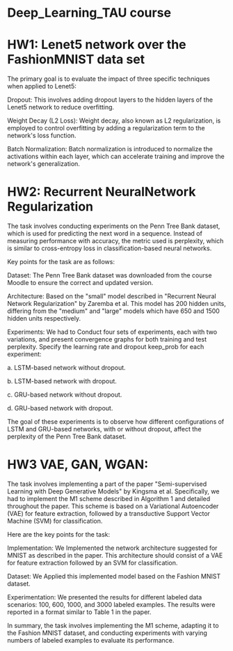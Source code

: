 # Deep_Learning_TAU course

# HW1: Lenet5 network over the FashionMNIST data set
The primary goal is to evaluate the impact of three specific techniques when applied to Lenet5:

Dropout: This involves adding dropout layers to the hidden layers of the Lenet5 network to reduce overfitting.

Weight Decay (L2 Loss): Weight decay, also known as L2 regularization, is employed to control overfitting by adding a regularization term to the network's loss function.

Batch Normalization: Batch normalization is introduced to normalize the activations within each layer, which can accelerate training and improve the network's generalization.

# HW2: Recurrent NeuralNetwork Regularization
The task involves conducting experiments on the Penn Tree Bank dataset, which is used for predicting the next word in a sequence. Instead of measuring performance with accuracy, the metric used is perplexity, which is similar to cross-entropy loss in classification-based neural networks.

Key points for the task are as follows:

Dataset: The Penn Tree Bank dataset was downloaded from the course Moodle to ensure the correct and updated version.

Architecture: Based on the "small" model described in "Recurrent Neural Network Regularization" by Zaremba et al. This model has 200 hidden units, differing from the "medium" and "large" models which have 650 and 1500 hidden units respectively.

Experiments: We had to Conduct four sets of experiments, each with two variations, and present convergence graphs for both training and test perplexity. Specify the learning rate and dropout keep_prob for each experiment:

a. LSTM-based network without dropout.

b. LSTM-based network with dropout.

c. GRU-based network without dropout.

d. GRU-based network with dropout.

The goal of these experiments is to observe how different configurations of LSTM and GRU-based networks, with or without dropout, affect the perplexity of the Penn Tree Bank dataset.

# HW3 VAE, GAN, WGAN:
The task involves implementing a part of the paper "Semi-supervised Learning with Deep Generative Models" by Kingsma et al. Specifically, we had to implement the M1 scheme described in Algorithm 1 and detailed throughout the paper. This scheme is based on a Variational Autoencoder (VAE) for feature extraction, followed by a transductive Support Vector Machine (SVM) for classification.

Here are the key points for the task:


Implementation: We Implemented the network architecture suggested for MNIST as described in the paper. This architecture should consist of a VAE for feature extraction followed by an SVM for classification.

Dataset: We Applied this implemented model based on the Fashion MNIST dataset.

Experimentation: We  presented the results for different labeled data scenarios: 100, 600, 1000, and 3000 labeled examples. The results were reported in a format similar to Table 1 in the paper.

In summary, the task involves implementing the M1 scheme, adapting it to the Fashion MNIST dataset, and conducting experiments with varying numbers of labeled examples to evaluate its performance.
